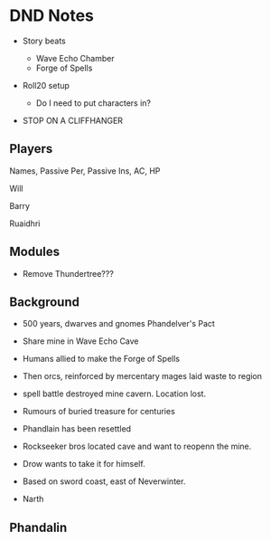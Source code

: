 # DND Notes

- Story beats
    - Wave Echo Chamber
    - Forge of Spells

- Roll20 setup
    - Do I need to put characters in?

- STOP ON A CLIFFHANGER

## Players

Names, Passive Per, Passive Ins, AC, HP

Will

Barry

Ruaidhri


## Modules

- Remove Thundertree???

## Background

- 500 years, dwarves and gnomes Phandelver's Pact
- Share mine in Wave Echo Cave
- Humans allied to make the Forge of Spells
- Then orcs, reinforced by mercentary mages laid waste to region
- spell battle destroyed mine cavern. Location lost.
- Rumours of buried treasure for centuries
- Phandlain has been resettled
- Rockseeker bros located cave and want to reopenn the mine.
- Drow wants to take it for himself.
- Based on sword coast, east of Neverwinter.



- Narth


## Phandalin
